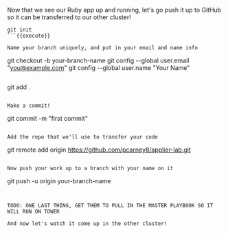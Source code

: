 Now that we see our Ruby app up and running, let's go push it up to GitHub so it can be transferred to our other cluster!

```
git init
```{{execute}}

Name your branch uniquely, and put in your email and name info
```
git checkout -b your-branch-name
git config --global user.email "you@example.com"
git config --global user.name "Your Name"
```

```
git add .
```{{execute}}

Make a commit!
```
git commit -m "first commit"
```

Add the repo that we'll use to transfer your code
```
git remote add origin https://github.com/pcarney8/applier-lab.git
```{{execute}}

Now push your work up to a branch with your name on it
```
git push -u origin your-branch-name
```


TODO: ONE LAST THING, GET THEM TO PULL IN THE MASTER PLAYBOOK SO IT WILL RUN ON TOWER

And now let's watch it come up in the other cluster!